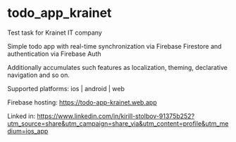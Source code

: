 # todo_app_krainet

Test task for Krainet IT company

Simple todo app with real-time synchronization via Firebase Firestore and authentication via Firebase Auth

Additionally accumulates such features as localization, theming, declarative navigation and so on.

Supported platforms: ios | android | web

Firebase hosting: https://todo-app-krainet.web.app

Linked in: https://www.linkedin.com/in/kirill-stolbov-91375b252?utm_source=share&utm_campaign=share_via&utm_content=profile&utm_medium=ios_app
